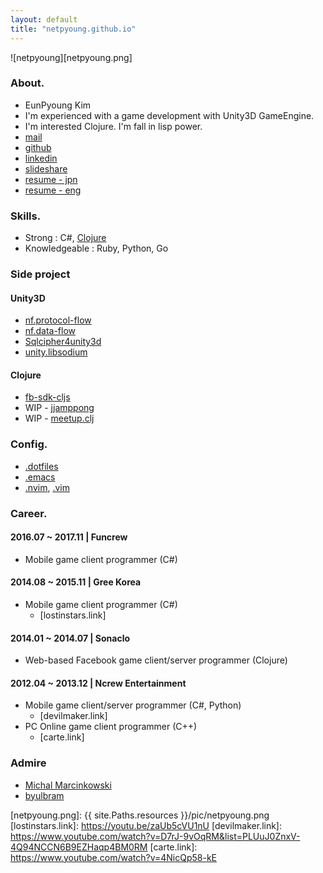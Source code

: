 ```yaml
---
layout: default
title: "netpyoung.github.io"
---
```


![netpyoung][netpyoung.png]

### About.
* EunPyoung Kim
* I'm experienced with a game development with Unity3D GameEngine.
* I'm interested Clojure. I'm fall in lisp power.
* <i class="fa fa-envelope-o"></i>[mail](mailto:netpyoung@gmail.com)
* <i class="fa fa-github"></i>[github](http://github.com/netpyoung)
* <i class="fa fa-linkedin-square" aria-hidden="true"></i>[linkedin](https://www.linkedin.com/in/netpyoung/)
* <i class="fa fa-slideshare" aria-hidden="true"></i>[slideshare](https://www.slideshare.net/netpyoung)
* [resume - jpn](https://docs.google.com/document/d/1eiagvIR9Zko-DNXf6miQRYR1zaM_KjViFT2NX4vjijQ/edit?usp=sharing)
* [resume - eng](https://docs.google.com/document/d/1sS9sx-LH2124aj4-NtRX3thAnmGLKjNRH2j2Y_3SSdQ/edit?usp=sharing)

### Skills.
* Strong : C#, [Clojure](https://www.4clojure.com/user/netpyoung)
* Knowledgeable : Ruby, Python, Go

### Side project
#### Unity3D
* [nf.protocol-flow](https://github.com/netpyoung/nf.protocol-flow)
* [nf.data-flow](https://github.com/netpyoung/nf.data-flow)
* [Sqlcipher4unity3d](https://github.com/netpyoung/SqlCipher4Unity3D)
* [unity.libsodium](https://github.com/netpyoung/unity.libsodium)

#### Clojure
* [fb-sdk-cljs](https://github.com/netpyoung/fb-sdk-cljs)
* WIP - [jjamppong](https://github.com/netpyoung/jjamppong)
* WIP - [meetup.clj](https://github.com/netpyoung/meetup.clj)


### Config.
* [.dotfiles](https://github.com/netpyoung/netpyoung.dotfiles)
* [.emacs](https://github.com/netpyoung/netpyoung.emacs.d)
* [.nvim](https://github.com/netpyoung/netpyoung.nvim), [.vim](https://github.com/netpyoung/netpyoung.vim)



### Career.

#### 2016.07 ~ 2017.11 | Funcrew
* Mobile game client programmer (C#)

#### 2014.08 ~ 2015.11 | Gree Korea
* Mobile game client programmer (C#)
  - [lostinstars.link]

#### 2014.01 ~ 2014.07 | Sonaclo
* Web-based Facebook game client/server programmer (Clojure)

#### 2012.04 ~ 2013.12 | Ncrew Entertainment
* Mobile game client/server programmer (C#, Python)
  - [devilmaker.link]
* PC Online game client programmer (C++)
  - [carte.link]

### Admire
* [Michal Marcinkowski](https://mm.soldat.pl/)
* [byulbram](http://blog.naver.com/byulbram)


[netpyoung.png]: {{ site.Paths.resources }}/pic/netpyoung.png
[lostinstars.link]: https://youtu.be/zaUb5cVU1nU
[devilmaker.link]: https://www.youtube.com/watch?v=D7rJ-9vOqRM&list=PLUuJ0ZnxV-4Q94NCCN6B9EZHaqp4BM0RM
[carte.link]: https://www.youtube.com/watch?v=4NicQp58-kE
